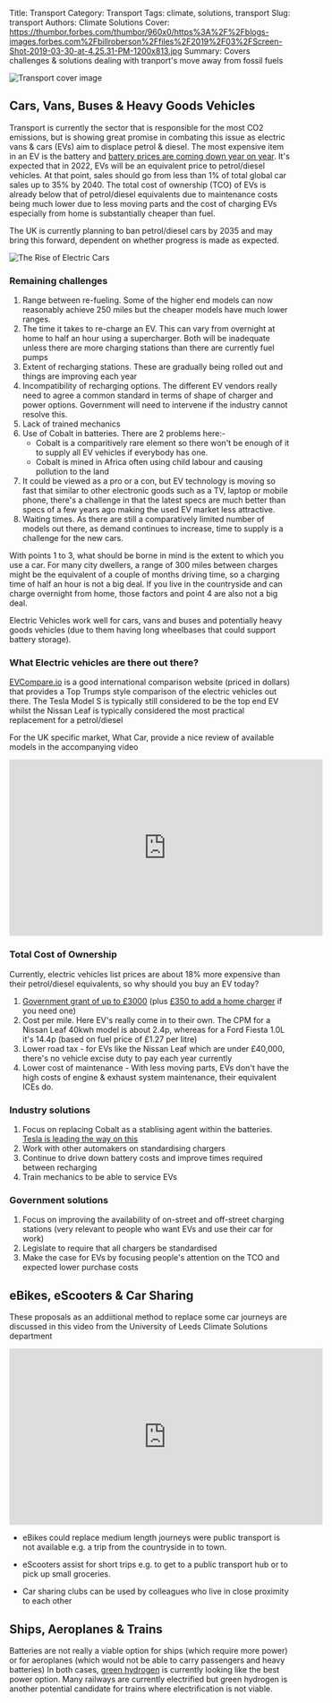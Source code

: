 Title: Transport
Category: Transport
Tags: climate, solutions, transport
Slug: transport
Authors: Climate Solutions
Cover: https://thumbor.forbes.com/thumbor/960x0/https%3A%2F%2Fblogs-images.forbes.com%2Fbillroberson%2Ffiles%2F2019%2F03%2FScreen-Shot-2019-03-30-at-4.25.31-PM-1200x813.jpg
Summary: Covers challenges & solutions dealing with tranport's move away from fossil fuels

![Transport cover image](https://thumbor.forbes.com/thumbor/960x0/https%3A%2F%2Fblogs-images.forbes.com%2Fbillroberson%2Ffiles%2F2019%2F03%2FScreen-Shot-2019-03-30-at-4.25.31-PM-1200x813.jpg)

## Cars, Vans, Buses & Heavy Goods Vehicles
Transport is currently the sector that is responsible for the most CO2 emissions, but is showing great promise in 
combating this issue as electric vans & cars (EVs) aim to displace petrol & diesel. 
The most expensive item in an EV is the battery and [battery prices are coming down year on year](https://www.climatesolutions.org.uk/battery-storage.html). It's expected that in 2022, EVs will be an equivalent price to petrol/diesel vehicles. At that point, sales should go from less than 1% of total global car sales up to 35% by 2040. 
The total cost of ownership (TCO) of EVs is already below that of petrol/diesel equivalents due to maintenance costs being much 
lower due to less moving parts and the cost of charging EVs especially from home is substantially cheaper than fuel. 
 
The UK is currently planning to ban petrol/diesel cars by 2035 and may bring this forward, dependent on whether progress is made 
as expected.

![The Rise of Electric Cars](https://www.bloomberg.com/features/2016-ev-oil-crisis/img/ev-sales.jpg)

### Remaining challenges

1. Range between re-fueling. Some of the higher end models can now reasonably achieve 250 miles but the cheaper models have 
much lower ranges. 
2. The time it takes to re-charge an EV. This can vary from overnight at home to half an hour using a supercharger. Both will be inadequate unless there are more charging stations than there are currently fuel pumps
3. Extent of recharging stations. These are gradually being rolled out and things are improving each year
4. Incompatibility of recharging options. The different EV vendors really need to agree a common standard in terms of shape of charger and power options. Government will need to intervene if the industry cannot resolve this.
5. Lack of trained mechanics
6. Use of Cobalt in batteries. There are 2 problems here:-
    * Cobalt is a comparitively rare element so there won't be enough of it to supply all EV vehicles if everybody has one.  
    * Cobalt is mined in Africa often using child labour and causing pollution to the land
7. It could be viewed as a pro or a con, but EV technology is moving so fast that similar to other electronic goods such as a TV, laptop or mobile phone, there's a challenge in that the latest specs 
are much better than specs of a few years ago making the used EV market less attractive.
8. Waiting times. As there are still a comparatively limited number of models out there, as demand continues to increase, time to supply is a challenge for the new cars. 

With points 1 to 3, what should be borne in mind is the extent to which you use a car. For many city dwellers, a range of 300 miles between charges might be the equivalent of a couple of months driving time, so a charging time of half an hour is not a big deal. 
If you live in the countryside and can charge overnight from home, those factors and point 4 are also not a big deal.

Electric Vehicles work well for cars, vans and buses and potentially heavy goods vehicles (due to them having long wheelbases that could support battery storage).

### What Electric vehicles are there out there?
[EVCompare.io](https://evcompare.io/) is a good international comparison website (priced in dollars) that provides a Top Trumps style comparison of the electric vehicles out there. The Tesla Model S is typically still considered to be the top end EV 
whilst the Nissan Leaf is typically considered the most practical replacement for a petrol/diesel

For the UK specific market, What Car, provide a nice review of available models in the accompanying video

<iframe width="560" height="315" src="https://www.youtube.com/embed/z7OH0VVFjAo" frameborder="0" allow="accelerometer; autoplay; clipboard-write; encrypted-media; gyroscope; picture-in-picture" allowfullscreen></iframe>

### Total Cost of Ownership
Currently, electric vehicles list prices are about 18% more expensive than their petrol/diesel equivalents, so why should you buy an EV today?

1. [Government grant of up to £3000](https://www.gov.uk/plug-in-car-van-grants) (plus [£350 to add a home charger](https://www.gov.uk/government/collections/government-grants-for-low-emission-vehicles#electric-vehicle-homecharge-scheme) if you need one)
2. Cost per mile. Here EV's really come in to their own. The CPM for a Nissan Leaf 40kwh model is about 2.4p, whereas for a Ford Fiesta 1.0L it's 14.4p (based on fuel price of £1.27 per litre)
3. Lower road tax - for EVs like the Nissan Leaf which are under £40,000, there's no vehicle excise duty to pay each year currently
4. Lower cost of maintenance - With less moving parts, EVs don't have the high costs of engine & exhaust system maintenance, their equivalent ICEs do. 
  

### Industry solutions
1. Focus on replacing Cobalt as a stablising agent within the batteries. [Tesla is leading the way on this](https://www.cnet.com/roadshow/news/tesla-cobalt-free-batteries-china/)
2. Work with other automakers on standardising chargers
3. Continue to drive down battery costs and improve times required between recharging
4. Train mechanics to be able to service EVs

### Government solutions
1. Focus on improving the availability of on-street and off-street charging stations (very relevant to people who want EVs and use their car for work)
2. Legislate to require that all chargers be standardised
3. Make the case for EVs by focusing people's attention on the TCO and expected lower purchase costs

## eBikes, eScooters & Car Sharing
These proposals as an addiitional method to replace some car journeys are discussed in this video from the University of Leeds Climate Solutions department

<iframe width="560" height="315" src="https://www.youtube.com/embed/otxkdaNAKls" frameborder="0" allow="accelerometer; autoplay; clipboard-write; encrypted-media; gyroscope; picture-in-picture" allowfullscreen></iframe>
<a name="ships_and_planes"></a>

* eBikes could replace medium length journeys were public transport is not available e.g. a trip from the countryside in to town. 

* eScooters assist for short trips e.g. to get to a public transport hub or to pick up small groceries.

* Car sharing clubs can be used by colleagues who live in close proximity to each other 

## Ships, Aeroplanes & Trains
Batteries are not really a viable option for ships (which require more power) or for aeroplanes (which would not be able to carry passengers and heavy batteries)
In both cases, [green hydrogen](green-hydrogen.html) is currently looking like the best power option. 
Many railways are currently electrified but green hydrogen is another potential candidate for trains where electrification is not viable.

